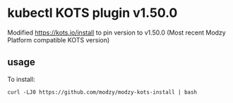 # kubectl KOTS plugin v1.50.0

Modified https://kots.io/install to pin version to v1.50.0
(Most recent Modzy Platform compatible KOTS version)

## usage
To install:
```shell
curl -LJ0 https://github.com/modzy/modzy-kots-install | bash
```
